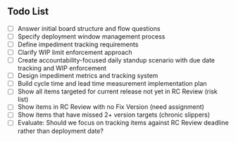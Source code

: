 ## Todo List

- [ ] Answer initial board structure and flow questions
- [ ] Specify deployment window management process
- [ ] Define impediment tracking requirements
- [ ] Clarify WIP limit enforcement approach
- [ ] Create accountability-focused daily standup scenario with due date tracking and WIP enforcement
- [ ] Design impediment metrics and tracking system
- [ ] Build cycle time and lead time measurement implementation plan
- [ ] Show all items targeted for current release not yet in RC Review (risk list)
- [ ] Show items in RC Review with no Fix Version (need assignment)
- [ ] Show items that have missed 2+ version targets (chronic slippers)
- [ ] Evaluate: Should we focus on tracking items against RC Review deadline rather than deployment date?